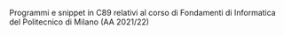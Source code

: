 Programmi e snippet in C89 relativi al corso di Fondamenti di Informatica del Politecnico di Milano (AA 2021/22)
